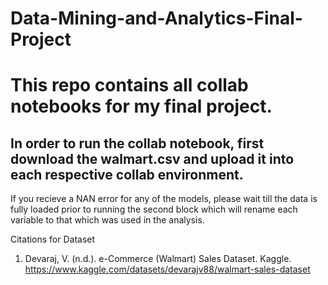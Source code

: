 # Data-Mining-and-Analytics-Final-Project

# This repo contains all collab notebooks for my final project. 

## In order to run the collab notebook, first download the walmart.csv and upload it into each respective collab environment. 
If you recieve a NAN error for any of the models, please wait till the data is fully loaded prior to running the second block which 
will rename each variable to that which was used in the analysis. 

Citations for Dataset
1. Devaraj, V. (n.d.). e-Commerce (Walmart) Sales Dataset. Kaggle. https://www.kaggle.com/datasets/devarajv88/walmart-sales-dataset
